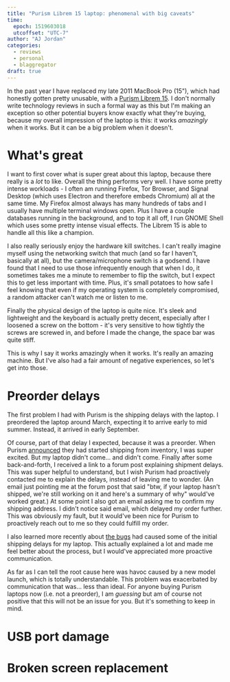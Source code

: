 ```yaml
---
title: "Purism Librem 15 laptop: phenomenal with big caveats"
time:
  epoch: 1519603018
  utcoffset: "UTC-7"
author: "AJ Jordan"
categories:
  - reviews
  - personal
  - blaggregator
draft: true
---
```


In the past year I have replaced my late 2011 MacBook Pro (15"), which had honestly gotten pretty unusable, with a [Purism Librem 15](https://puri.sm/products/librem-15/). I don't normally write technology reviews in such a formal way as this but I'm making an exception so other potential buyers know exactly what they're buying, because my overall impression of the laptop is this: it works _amazingly_ when it works. But it can be a big problem when it doesn't.

# What's great

I want to first cover what is super great about this laptop, because there really is a _lot_ to like. Overall the thing performs very well. I have some pretty intense workloads - I often am running Firefox, Tor Browser, and Signal Desktop (which uses Electron and therefore embeds Chromium) all at the same time. My Firefox almost always has many hundreds of tabs and I usually have multiple terminal windows open. Plus I have a couple databases running in the background, and to top it all off, I run GNOME Shell which uses some pretty intense visual effects. The Librem 15 is able to handle all this like a champion.

I also really seriously enjoy the hardware kill switches. I can't really imagine myself using the networking switch that much (and so far I haven't, basically at all), but the camera/microphone switch is a godsend. I have found that I need to use those infrequently enough that when I do, it sometimes takes me a minute to remember to flip the switch, but I expect this to get less important with time. Plus, it's small potatoes to how safe I feel knowing that even if my operating system is completely compromised, a random attacker can't watch me or listen to me.

Finally the physical design of the laptop is quite nice. It's sleek and lightweight and the keyboard is actually pretty decent, especially after I loosened a screw on the bottom - it's very sensitive to how tightly the screws are screwed in, and before I made the change, the space bar was quite stiff.

This is why I say it works amazingly when it works. It's really an amazing machine. But I've also had a fair amount of negative experiences, so let's get into those.

# Preorder delays

The first problem I had with Purism is the shipping delays with the laptop. I preordered the laptop around March, expecting it to arrive early to mid summer. Instead, it arrived in early September.

Of course, part of that delay I expected, because it was a preorder. When Purism [announced](https://puri.sm/posts/ship-from-inventory-has-begun/) they had started shipping from inventory, I was super excited. But my laptop didn't come... and didn't come. Finally after some back-and-forth, I received a link to a forum post explaining shipment delays. This was super helpful to understand, but I wish Purism had proactively contacted me to explain the delays, instead of leaving me to wonder. (An email just pointing me at the forum post that said "btw, if your laptop hasn't shipped, we're still working on it and here's a summary of why" would've worked great.) At some point I also got an email asking me to confirm my shipping address. I didn't notice said email, which delayed my order further. This was obviously my fault, but it would've been nice for Purism to proactively reach out to me so they could fulfill my order.

I also learned more recently about [the bugs](https://puri.sm/posts/coreboot-on-the-skylake-librems-part-2/) had caused some of the initial shipping delays for my laptop. This actually explained a lot and made me feel better about the process, but I would've appreciated more proactive communication.

As far as I can tell the root cause here was havoc caused by a new model launch, which is totally understandable. This problem was exacerbated by communication that was... less than ideal. For anyone buying Purism laptops now (i.e. not a preorder), I am _guessing_ but am of course not positive that this will not be an issue for you. But it's something to keep in mind.

# USB port damage

# Broken screen replacement
